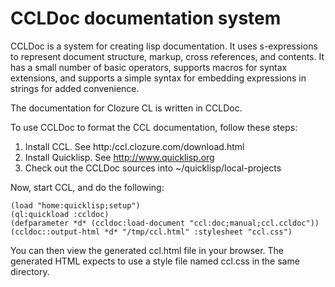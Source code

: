 # CCLDoc documentation system

CCLDoc is a system for creating lisp documentation. It uses s-expressions to represent document structure, markup, cross references, and contents. It has a small number of basic operators, supports macros for syntax extensions, and supports a simple syntax for embedding expressions in strings for added convenience.

The documentation for Clozure CL is written in CCLDoc.

To use CCLDoc to format the CCL documentation, follow these steps:

1. Install CCL.  See http:/ccl.clozure.com/download.html
2. Install Quicklisp.  See http://www.quicklisp.org
3. Check out the CCLDoc sources into ~/quicklisp/local-projects

Now, start CCL, and do the following:

    (load "home:quicklisp;setup")
    (ql:quickload :ccldoc)
    (defparameter *d* (ccldoc:load-document "ccl:doc;manual;ccl.ccldoc"))
    (ccldoc::output-html *d* "/tmp/ccl.html" :stylesheet "ccl.css")

You can then view the generated ccl.html file in your browser. The generated HTML expects to use a style file named ccl.css in the same directory.
